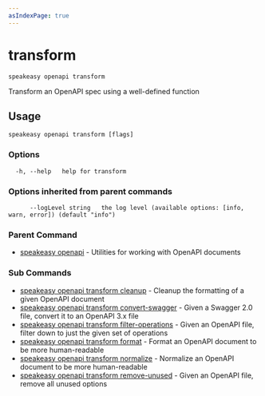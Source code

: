 ```yaml
---
asIndexPage: true
---
```


# transform  
`speakeasy openapi transform`  


Transform an OpenAPI spec using a well-defined function  

## Usage

```
speakeasy openapi transform [flags]
```

### Options

```
  -h, --help   help for transform
```

### Options inherited from parent commands

```
      --logLevel string   the log level (available options: [info, warn, error]) (default "info")
```

### Parent Command

* [speakeasy openapi](/docs/speakeasy-reference/cli/openapi)	 - Utilities for working with OpenAPI documents
### Sub Commands

* [speakeasy openapi transform cleanup](/docs/speakeasy-reference/cli/openapi/transform/cleanup)	 - Cleanup the formatting of a given OpenAPI document
* [speakeasy openapi transform convert-swagger](/docs/speakeasy-reference/cli/openapi/transform/convert-swagger)	 - Given a Swagger 2.0 file, convert it to an OpenAPI 3.x file
* [speakeasy openapi transform filter-operations](/docs/speakeasy-reference/cli/openapi/transform/filter-operations)	 - Given an OpenAPI file, filter down to just the given set of operations
* [speakeasy openapi transform format](/docs/speakeasy-reference/cli/openapi/transform/format)	 - Format an OpenAPI document to be more human-readable
* [speakeasy openapi transform normalize](/docs/speakeasy-reference/cli/openapi/transform/normalize)	 - Normalize an OpenAPI document to be more human-readable
* [speakeasy openapi transform remove-unused](/docs/speakeasy-reference/cli/openapi/transform/remove-unused)	 - Given an OpenAPI file, remove all unused options
